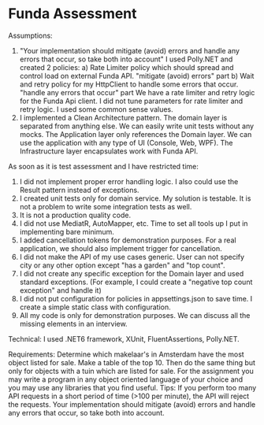 # Funda Assessment
Assumptions:
1. "Your implementation should mitigate (avoid) errors and handle any errors that occur, so take both into account"
  I used Polly.NET and created 2 policies:
  a) Rate Limiter policy which should spread and control load on external Funda API. "mitigate (avoid) errors" part
  b) Wait and retry policy for my HttpClient to handle some errors that occur. "handle any errors that occur" part
  We have a rate limiter and retry logic for the Funda Api client.
  I did not tune parameters for rate limiter and retry logic. I used some common sense values.
2. I implemented a Clean Architecture pattern.
   The domain layer is separated from anything else. We can easily write unit tests without any mocks.
   The Application layer only references the Domain layer. We can use the application with any type of UI (Console, Web, WPF).
   The Infrastructure layer encapsulates work with Funda API.


As soon as it is test assessment and I have restricted time:
1. I did not implement proper error handling logic. I also could use the Result pattern instead of exceptions.
2. I created unit tests only for domain service. My solution is testable. It is not a problem to write some integration tests as well.
3. It is not a production quality code.
4. I did not use MediatR, AutoMapper, etc. Time to set all tools up I put in implementing bare minimum.
5. I added cancellation tokens for demonstration purposes. For a real application, we should also implement trigger for cancellation.
6. I did not make the API of my use cases generic. User can not specify city or any other option except "has a garden" and "top count".
7. I did not create any specific exception for the Domain layer and used standard exceptions. (For example, I could create a "negative top count exception" and handle it)
8. I did not put configuration for policies in appsettings.json to save time. I create a simple static class with configuration.
9. All my code is only for demonstration purposes. We can discuss all the missing elements in an interview.

Technical: I used .NET6 framework, XUnit, FluentAssertions, Polly.NET.


Requirements:
Determine which makelaar's in Amsterdam have the most object listed for sale. 
Make a table of the top 10. 
Then do the same thing but only for objects with a tuin which are listed for sale. 
For the assignment you may write a program in any object oriented language of your choice and you may use any libraries that you find useful.
Tips:
If you perform too many API requests in a short period of time (>100 per minute), the API will
reject the requests. Your implementation should mitigate (avoid) errors and handle any errors
that occur, so take both into account.
